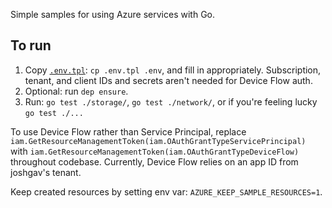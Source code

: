 Simple samples for using Azure services with Go.

## To run

1. Copy [`.env.tpl`](./.env.tpl): `cp .env.tpl .env`, and fill in appropriately.
   Subscription, tenant, and client IDs and secrets aren't needed for Device Flow auth.
1. Optional: run `dep ensure`.
1. Run: `go test ./storage/`, `go test ./network/`, or if you're feeling lucky `go test ./...`

To use Device Flow rather than Service Principal, replace `iam.GetResourceManagementToken(iam.OAuthGrantTypeServicePrincipal)` with `iam.GetResourceManagementToken(iam.OAuthGrantTypeDeviceFlow)` throughout codebase. Currently, Device Flow relies on an app ID from joshgav's tenant.

Keep created resources by setting env var: `AZURE_KEEP_SAMPLE_RESOURCES=1`.
